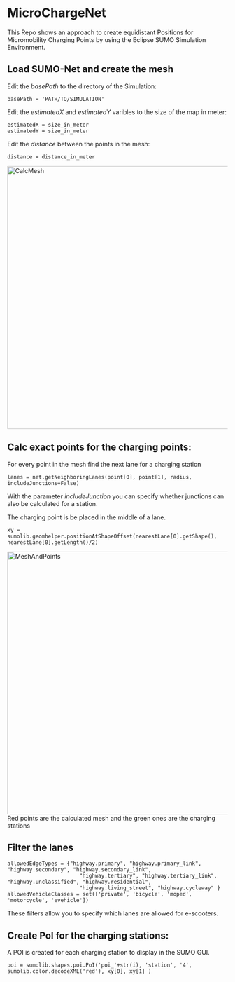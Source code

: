 # MicroChargeNet
This Repo shows an approach to create equidistant Positions for Micromobility Charging Points by using the Eclipse SUMO Simulation Environment. 

## Load SUMO-Net and create the mesh
Edit the *basePath* to the directory of the Simulation:
```
basePath = 'PATH/TO/SIMULATION'
```
Edit the *estimatedX* and *estimatedY* varibles to the size of the map in meter:
```
estimatedX = size_in_meter
estimatedY = size_in_meter
```
Edit the *distance* between the points in the mesh:
```
distance = distance_in_meter
```
<img width="600" alt="CalcMesh" src="https://user-images.githubusercontent.com/38497435/216817124-b9fc3f9f-1a6c-4284-b020-8bc37f105599.png">

## Calc exact points for the charging points:
For every point in the mesh find the next lane for a charging station
```
lanes = net.getNeighboringLanes(point[0], point[1], radius, includeJunctions=False)
```
With the parameter *includeJunction* you can specify whether junctions can also be calculated for a station. 

The charging point is be placed in the middle of a lane.
```
xy = sumolib.geomhelper.positionAtShapeOffset(nearestLane[0].getShape(), nearestLane[0].getLength()/2)
```

<img width="600" alt="MeshAndPoints" src="https://user-images.githubusercontent.com/38497435/216817593-3df7a7ae-3616-47c5-97c3-bcd3c46ce2cd.png">
Red points are the calculated mesh and the green ones are the charging stations

## Filter the lanes
```
allowedEdgeTypes = {"highway.primary", "highway.primary_link", "highway.secondary", "highway.secondary_link",
                       "highway.tertiary", "highway.tertiary_link", "highway.unclassified", "highway.residential",
                       "highway.living_street", "highway.cycleway" }
allowedVehicleClasses = set(['private', 'bicycle', 'moped', 'motorcycle', 'evehicle'])
```
These filters allow you to specify which lanes are allowed for e-scooters.

## Create PoI for the charging stations:
A POI is created for each charging station to display in the SUMO GUI.
```
poi = sumolib.shapes.poi.PoI('poi_'+str(i), 'station', '4', sumolib.color.decodeXML('red'), xy[0], xy[1] )
```

